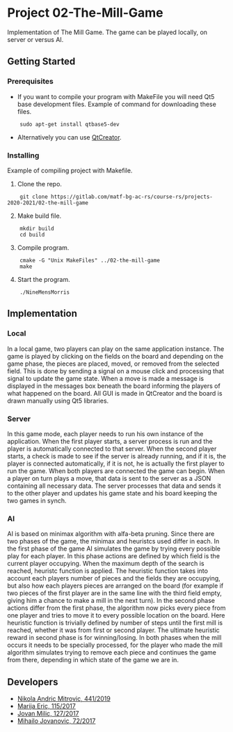 # Project 02-The-Mill-Game

Implementation of The Mill Game. The game can be played locally, on server or versus AI.

## Getting Started

### Prerequisites

- If you want to compile your program with MakeFile you will need Qt5 base development files.
Example of command for downloading these files.
```
    sudo apt-get install qtbase5-dev
```

- Alternatively you can use [QtCreator](https://www.qt.io/download).

### Installing
Example of compiling project with Makefile.

1. Clone the repo.
```
    git clone https://gitlab.com/matf-bg-ac-rs/course-rs/projects-2020-2021/02-the-mill-game
```
2. Make build file.
```
    mkdir build
    cd build
```
3. Compile program.
```
    cmake -G "Unix MakeFiles" ../02-the-mill-game
    make
``` 
4. Start the program.
```
    ./NineMensMorris
```

## Implementation ##

### Local ###

In a local game, two players can play on the same application instance. The game is played by clicking on the fields on the board and depending on the game phase, the pieces are placed, moved, or removed from the selected field. This is done by sending a signal on a mouse click and processing that signal to update the game state. When a move is made a message is displayed in the messages box beneath the board informing the players of what happened on the board. All GUI is made in QtCreator and the board is drawn manually using Qt5 libraries.

### Server ###

In this game mode, each player needs to run his own instance of the application. When the first player starts, a server process is run and the player is automatically connected to that server. When the second player starts, a check is made to see if the server is already running, and if it is,
the player is connected automatically, if it is not, he is actually the first player to run the game. When both players are connected the game can begin. When a player on turn plays a move, that data is sent to the server as a JSON containing all necessary data. The server processes that data and sends it to the other player and updates his game state and his board keeping the two games in synch.

### AI ###

AI is based on minimax algorithm with alfa-beta pruning. Since there are two phases of the game, the minimax and heuristcs used differ in each.
In the first phase of the game AI simulates the game by trying every possible play for each player. In this phase actions are defined by which field is the current player occupying. When the maximum depth of the search is reached, heuristc function is applied. The heuristic function takes into account each players number of pieces and the fields they are occupying, but also how each players pieces are arranged on the board (for example if two pieces of the first player are in the same line with the third field empty, giving him a chance to make a mill in the next turn).
In the second phase actions differ from the first phase, the algorithm now picks every piece from one player and tries to move it to every possible location on the board. Here heuristic function is trivially defined by number of steps until the first mill is reached, whether it was from first or second player. The ultimate heuristic reward in second phase is for winning/losing.
In both phases when the mill occurs it needs to be specially processed, for the player who made the mill algorithm simulates trying to remove each piece and continues the game from there, depending in which state of the game we are in.


## Developers

- [Nikola Andric Mitrovic, 441/2019](https://gitlab.com/andricmitrovic)
- [Marija Eric, 115/2017](https://gitlab.com/MarijaEric)
- [Jovan Milic, 127/2017](https://gitlab.com/jovan998)
- [Mihailo Jovanovic, 72/2017](https://gitlab.com/oliahim98)
